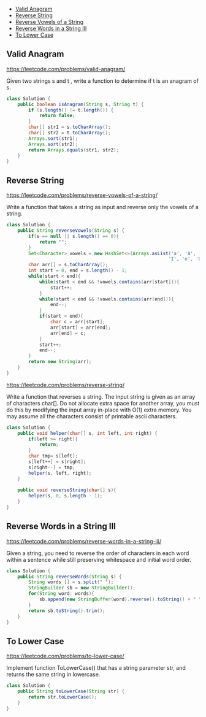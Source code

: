 + [Valid Anagram](#valid-anagram)
+ [Reverse String](#reverse-string)
+ [Reverse Vowels of a String](#reverse-vowels-of-a-string)
+ [Reverse Words in a String III](#reverse-words-in-a-string-iii)
+ [To Lower Case](#to-lower-case)

## Valid Anagram

https://leetcode.com/problems/valid-anagram/

Given two strings s and t , write a function to determine if t is an anagram of s.

```java
class Solution {
    public boolean isAnagram(String s, String t) {
        if (s.length() != t.length()) {
            return false;
        }
        char[] str1 = s.toCharArray();
        char[] str2 = t.toCharArray();
        Arrays.sort(str1);
        Arrays.sort(str2);
        return Arrays.equals(str1, str2);
    }
}
```

## Reverse String

https://leetcode.com/problems/reverse-vowels-of-a-string/

Write a function that takes a string as input and reverse only the vowels of a string.

```java
class Solution {
    public String reverseVowels(String s) {
        if(s == null || s.length() == 0){
            return "";
        }
        Set<Character> vowels = new HashSet<>(Arrays.asList('a', 'A', 'e', 'E', 'i',
                                                           'I', 'o', 'O', 'u','U'));
        char arr[] = s.toCharArray();
        int start = 0, end = s.length() - 1;
        while(start < end){
            while(start < end && !vowels.contains(arr[start])){
                start++;
            }
            while(start < end && !vowels.contains(arr[end])){
                end--;
            }
            if(start < end){
                char c = arr[start];
                arr[start] = arr[end];
                arr[end] = c;
            }
            start++;
            end--;
        }
        return new String(arr);
    }
}
```


https://leetcode.com/problems/reverse-string/

Write a function that reverses a string. The input string is given as an array of characters char[].
Do not allocate extra space for another array, you must do this by modifying the input array in-place with O(1) extra memory.
You may assume all the characters consist of printable ascii characters.

```java
class Solution {
    public void helper(char[] s, int left, int right) {
        if(left >= right){
            return;
        }
        char tmp= s[left];
        s[left++] = s[right];
        s[right--] = tmp;
        helper(s, left, right);
    }
    
    public void reverseString(char[] s){
        helper(s, 0, s.length - 1);
    }
}
```

## Reverse Words in a String III

https://leetcode.com/problems/reverse-words-in-a-string-iii/

Given a string, you need to reverse the order of characters in each word within a sentence while still preserving whitespace and initial word order.

```java
class Solution {
    public String reverseWords(String s) {
        String words [] = s.split(" ");
        StringBuilder sb = new StringBuilder();
        for(String word: words){
            sb.append(new StringBuffer(word).reverse().toString() + " ");
        }
        return sb.toString().trim();
    }
}
```

## To Lower Case

https://leetcode.com/problems/to-lower-case/

Implement function ToLowerCase() that has a string parameter str, and returns the same string in lowercase.

```java 
class Solution {
    public String toLowerCase(String str) {
        return str.toLowerCase();
    }
}
```




